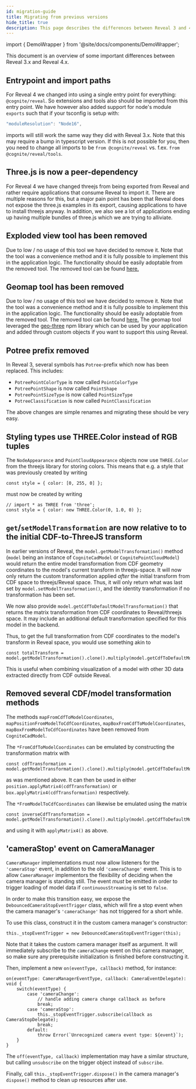 ```yaml
---
id: migration-guide
title: Migrating from previous versions
hide_title: true
description: This page describes the differences between Reveal 3 and 4.
---
```


import { DemoWrapper } from '@site/docs/components/DemoWrapper';

This document is an overview of some important differences between Reveal 3.x and Reveal 4.x.

## Entrypoint and import paths
For Reveal 4 we changed into using a single entry point for everything: `@cognite/reveal`.
So extensions and tools also should be imported from this entry point.
We have however also added support for node's module `exports` such that if your tsconfig is setup with:
```ts
"moduleResolution": "Node16",
```

imports will still work the same way they did with Reveal 3.x. 
Note that this may require a bump in typescript version.
If this is not possible for you, then you need to change all imports to be `from @cognite/reveal` vs. f.ex. `from @cognite/reveal/tools`. 

## Three.js is now a peer-dependency
For Reveal 4 we have changed threejs from being exported from Reveal and rather require applications that consume Reveal to import it.
There are multiple reasons for this, but a major pain point has been that Reveal does not expose the three.js examples in its export, causing applications to have to install threejs anyway.
In addition, we also see a lot of applications ending up having multiple bundles of three.js which we are trying to alliviate.

## Exploded view tool has been removed
Due to low / no usage of this tool we have decided to remove it.
Note that the tool was a convenience method and it is fully possible to implement this in the application logic.
The functionality should be easily adoptable from the removed tool.
The removed tool can be found [here.](https://github.com/cognitedata/reveal/blob/release/3.3.x/viewer/packages/tools/src/ExplodedViewTool.ts)

## Geomap tool has been removed
Due to low / no usage of this tool we have decided to remove it.
Note that the tool was a convenience method and it is fully possible to implement this in the application logic.
The functionality should be easily adoptable from the removed tool.
The removed tool can be found [here.](https://github.com/cognitedata/reveal/tree/release/3.3.x/viewer/packages/tools/src/Geomap)
The geomap tool leveraged the [geo-three](https://www.npmjs.com/package/geo-three) npm library which can be used by your application and added through custom objects if you want to support this using Reveal.



## Potree prefix removed

In Reveal 3, several symbols has `Potree`-prefix which now has been replaced. This includes:

- `PotreePointColorType` is now called `PointColorType`
- `PotreePointShape` is now called `PointShape`
- `PotreePointSizeType` is now called `PointSizeType`
- `PotreeClassification` is now called `PointClassification`

The above changes are simple renames and migrating these should be very easy.

## Styling types use THREE.Color instead of RGB tuples

The `NodeAppearance` and `PointCloudAppearance` objects now use `THREE.Color` from the threejs library for storing colors. This means that e.g. a style that was previously created by writing

```
const style = { color: [0, 255, 0] };
```

must now be created by writing

```
// import * as THREE from 'three';
const style = { color: new THREE.Color(0, 1.0, 0) };
```

## `get`/`setModelTransformation` are now relative to to the initial CDF-to-ThreeJS transform

In earlier versions of Reveal, the `model.getModelTransformation()` method (`model` being an instance of `CogniteCadModel` or `CognitePointCloudModel`) would return the entire model transformation from CDF geometry coordinates to the model's current transform in threejs-space. It will now only return the custom transformation applied *after* the initial transform from CDF space to threejs/Reveal space. Thus, it will only return what was last set by `model.setModelTransformation()`, and the identity transformation if no transformation has been set.

We now also provide `model.getCdfToDefaultModelTransformation()` that returns the matrix transformation from CDF coordinates to Reveal/threejs space. It may include an additional default transformation specified for this model in the backend.

Thus, to get the full transformation from CDF coordinates to the model's transform in Reveal space, you would use something akin to

```
const totalTransform = model.getModelTransformation().clone().multiply(model.getCdfToDefaultModelTransformation());
```
This is useful when combining visualization of a model with other 3D data extracted directly from CDF outside Reveal.

## Removed several CDF/model transformation methods

The methods `mapFromCdfToModelCoordinates`, `mapPositionFromModelToCdfCoordinates`, `mapBoxFromCdfToModelCoordinates`, `mapBoxFromModelToCdfCoordinates` have been removed from `CogniteCadModel`.

The `*FromCdfToModelCoordinates` can be emulated by constructing the transformation matrix with

```
const cdfTransformation = model.getModelTransformation().clone().multiply(model.getCdfToDefaultModelTransformation());
```
as was mentioned above. It can then be used in either `position.applyMatrix4(cdfTransformation)` or `box.applyMatrix4(cdfTransformation)` respectively.

The `*FromModelToCdfCoordinates` can likewise be emulated using the matrix
```
const inverseCdfTransformation = model.getModelTransformation().clone().multiply(model.getCdfToDefaultModelTransformation()).invert();
```
and using it with `applyMatrix4()` as above.

## 'cameraStop' event on CameraManager

`CameraManager` implementations must now allow listeners for the `'cameraStop'` event, in addition to the old `'cameraChange'` event. This is to allow `CameraManager` implementors the flexibility of deciding when the camera manager is standing still. The event *must* be emitted in order to trigger loading of model data if `continuousStreaming` is set to `false`.

In order to make this transition easy, we expose the `DebouncedCameraStopEventTrigger` class, which will fire a stop event when the camera manager's `'cameraChange'` has not triggered for a short while.

To use this class, construct it in the custom camera manager's constructor:
```
this._stopEventTrigger = new DebouncedCameraStopEventTrigger(this);
```
Note that it takes the custom camera manager itself as argument. It will immediately subscribe to the `cameraChange` event on this camera manager, so make sure any prerequisite initialization is finished before constructing it.

Then, implement a new `on(eventType, callback)` method, for instance:
```
on(eventType: CameraManagerEventType, callback: CameraEventDelegate): void {
    switch(eventType) {
        case 'cameraChange':
            // handle adding camera change callback as before
            break;
        case 'cameraStop':
            this._stopEventTrigger.subscribe(callback as CameraStopDelegate);
            break;
        default:
            throw Error(`Unrecognized camera event type: ${event}`);
    }
}
```
The `off(eventType, callback)` implementation may have a similar structure, but calling `unsubscribe` on the trigger object instead of `subscribe`.

Finally, call `this._stopEventTrigger.dispose()` in the camera manager's `dispose()` method to clean up resources after use.
